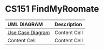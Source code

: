 # CS151 FindMyRoomate

| **UML DIAGRAM**| **Description**|
| :------------- | :------------- |
| [Use Case Diagram](https://github.com/yohighnes/CS151_FindMyRoommate/blob/main/diagrams/ClassDiagram.png)  | Content Cell  |
| Content Cell  | Content Cell  |
